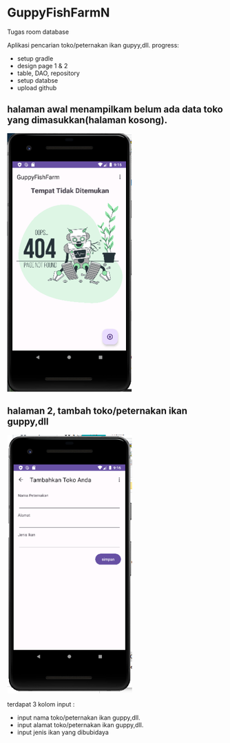 # GuppyFishFarmN
  Tugas room database

 Aplikasi pencarian toko/peternakan ikan gupyy,dll.
 progress:
  - setup gradle
  - design page 1 & 2
  - table, DAO, repository
  - setup databse
  - upload github
 
## halaman awal menampilkam belum ada data toko yang dimasukkan(halaman kosong).
<img src="https://github.com/BintangAinurrohmad/GuppyFishFarm/blob/main/Capture.PNG" weight="300" height="600">

## halaman 2, tambah toko/peternakan ikan guppy,dll 
<img src="https://github.com/BintangAinurrohmad/GuppyFishFarm/blob/main/Capture2.PNG" weight="300" height="600">
  
 terdapat 3 kolom input :
 - input nama toko/peternakan ikan guppy,dll.
 - input alamat toko/peternakan ikan guppy,dll.
 - input jenis ikan yang dibubidaya
